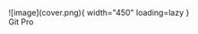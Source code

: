 
<figure markdown="span">
  ![image](cover.png){ width="450" loading=lazy }
  <figcaption>Git Pro</figcaption>
</figure>
